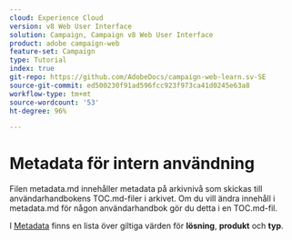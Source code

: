 ```yaml
---
cloud: Experience Cloud
version: v8 Web User Interface
solution: Campaign, Campaign v8 Web User Interface
product: adobe campaign-web
feature-set: Campaign
type: Tutorial
index: true
git-repo: https://github.com/AdobeDocs/campaign-web-learn.sv-SE
source-git-commit: ed500230f91ad596fcc923f973ca41d0245e63a8
workflow-type: tm+mt
source-wordcount: '53'
ht-degree: 96%

---
```



# Metadata för intern användning

Filen metadata.md innehåller metadata på arkivnivå som skickas till användarhandbokens TOC.md-filer i arkivet. Om du vill ändra innehåll i metadata.md för någon användarhandbok gör du detta i en TOC.md-fil.

I [Metadata](https://experienceleague.adobe.com/docs/authoring-guide-exl/using/editing/user-guide-setup/metadata.html) finns en lista över giltiga värden för **lösning**, **produkt** och **typ**.
